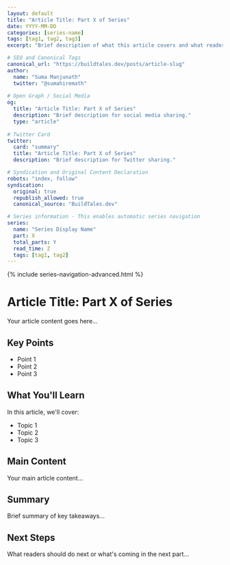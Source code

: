 ```yaml
---
layout: default
title: "Article Title: Part X of Series"
date: YYYY-MM-DD
categories: [series-name]
tags: [tag1, tag2, tag3]
excerpt: "Brief description of what this article covers and what readers will learn."

# SEO and Canonical Tags
canonical_url: "https://buildtales.dev/posts/article-slug"
author:
  name: "Suma Manjunath"
  twitter: "@sumahiremath"
  
# Open Graph / Social Media
og:
  title: "Article Title: Part X of Series"
  description: "Brief description for social media sharing."
  type: "article"
  
# Twitter Card
twitter:
  card: "summary"
  title: "Article Title: Part X of Series"
  description: "Brief description for Twitter sharing."

# Syndication and Original Content Declaration
robots: "index, follow"
syndication:
  original: true
  republish_allowed: true
  canonical_source: "BuildTales.dev"

# Series information - This enables automatic series navigation
series:
  name: "Series Display Name"
  part: X
  total_parts: Y
  read_time: Z
  tags: [tag1, tag2]
---
```


{% include series-navigation-advanced.html %}

# Article Title: Part X of Series

Your article content goes here...

## Key Points

- Point 1
- Point 2
- Point 3

## What You'll Learn

In this article, we'll cover:
- Topic 1
- Topic 2
- Topic 3

## Main Content

Your main article content...

## Summary

Brief summary of key takeaways...

## Next Steps

What readers should do next or what's coming in the next part...
